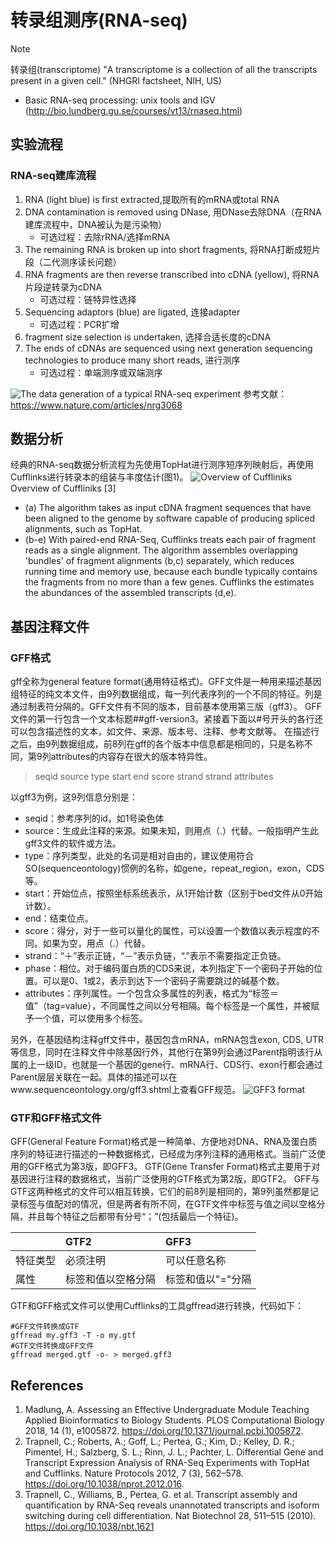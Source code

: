 # 转录组测序(RNA-seq)

> [!NOTE]
> 转录组(transcriptome)
> "A transcriptome is a collection of all the transcripts present in a given cell." (NHGRI factsheet, NIH, US)

* Basic RNA-seq processing: unix tools and IGV (http://bio.lundberg.gu.se/courses/vt13/rnaseq.html)

## 实验流程
### RNA-seq建库流程
1. RNA (light blue) is first extracted,提取所有的mRNA或total RNA
2. DNA contamination is removed using DNase, 用DNase去除DNA（在RNA建库流程中，DNA被认为是污染物）
    * 可选过程：去除rRNA/选择mRNA
3. The remaining RNA is broken up into short fragments, 将RNA打断成短片段（二代测序读长问题）
4. RNA fragments are then reverse transcribed into cDNA (yellow), 将RNA片段逆转录为cDNA
    * 可选过程：链特异性选择
5. Sequencing adaptors (blue) are ligated, 连接adapter 
    * 可选过程：PCR扩增
6. fragment size selection is undertaken, 选择合适长度的cDNA
7. The ends of cDNAs are sequenced using next generation sequencing technologies to produce many short reads, 进行测序
    * 可选过程：单端测序或双端测序

![The data generation of a typical RNA-seq experiment](http://www.ligene.cn/images/book/RNA-seq-library.png)
参考文献：https://www.nature.com/articles/nrg3068

## 数据分析 
经典的RNA-seq数据分析流程为先使用TopHat进行测序短序列映射后，再使用Cufflinks进行转录本的组装与丰度估计(图1)。
![Overview of Cuffliniks](http://www.ligene.cn/images/book/Cufflinks-pipeline.png)
Overview of Cuffliniks [3]
* (a) The algorithm takes as input cDNA fragment sequences that have been aligned to the genome by software capable of producing spliced alignments, such as TopHat.
* (b-e) With paired-end RNA-Seq, Cufflinks treats each pair of fragment reads as a single alignment. The algorithm assembles overlapping 'bundles' of fragment alignments (b,c) separately, which reduces running time and memory use, because each bundle typically contains the fragments from no more than a few genes. Cufflinks the estimates the abundances of the assembled transcripts (d,e).

## 基因注释文件

### GFF格式
gff全称为general feature format(通用特征格式)。GFF文件是一种用来描述基因组特征的纯文本文件，由9列数据组成，每一列代表序列的一个不同的特征。列是通过制表符分隔的。GFF文件有不同的版本，目前基本使用第三版（gff3）。
GFF文件的第一行包含一个文本标题##gff-version3。紧接着下面以#号开头的各行还可以包含描述性的文本，如文件、来源、版本号、注释、参考文献等。
在描述行之后，由9列数据组成，前8列在gff的各个版本中信息都是相同的，只是名称不同，第9列attributes的内容存在很大的版本特异性。
> seqid source type start end score strand strand attributes

以gff3为例，这9列信息分别是：
* seqid：参考序列的id，如1号染色体
* source：生成此注释的来源。如果未知，则用点（.）代替。一般指明产生此gff3文件的软件或方法。
* type：序列类型，此处的名词是相对自由的，建议使用符合SO(sequenceontology)惯例的名称，如gene，repeat_region，exon，CDS等。
* start：开始位点，按照坐标系统表示，从1开始计数（区别于bed文件从0开始计数）。
* end：结束位点。
* score：得分，对于一些可以量化的属性，可以设置一个数值以表示程度的不同。如果为空，用点（.）代替。
* strand：“＋”表示正链，“－”表示负链，“.”表示不需要指定正负链。
* phase：相位。对于编码蛋白质的CDS来说，本列指定下一个密码子开始的位置。可以是0、1或2，表示到达下一个密码子需要跳过的碱基个数。
* attributes：序列属性。一个包含众多属性的列表，格式为“标签＝值”（tag=value），不同属性之间以分号相隔。每个标签是一个属性，并被赋予一个值，可以使用多个标签。

另外，在基因结构注释gff文件中，基因包含mRNA，mRNA包含exon, CDS, UTR等信息，同时在注释文件中除基因行外，其他行在第9列会通过Parent指明该行从属的上一级ID，也就是一个基因的gene行、mRNA行、CDS行、exon行都会通过Parent层层关联在一起。具体的描述可以在www.sequenceontology.org/gff3.shtml上查看GFF规范。
![GFF3 format](http://www.ligene.cn/images/book/GFF3.png)

### GTF和GFF格式文件
GFF(General Feature Format)格式是一种简单、方便地对DNA、RNA及蛋白质序列的特征进行描述的一种数据格式，已经成为序列注释的通用格式。当前广泛使用的GFF格式为第3版，即GFF3。
GTF(Gene Transfer Format)格式主要用于对基因进行注释的数据格式，当前广泛使用的GTF格式为第2版，即GTF2。
GFF与GTF这两种格式的文件可以相互转换，它们的前8列是相同的，第9列虽然都是记录标签与值配对的情况，但是两者有所不同，在GTF文件中标签与值之间以空格分隔，并且每个特征之后都带有分号“；”(包括最后一个特征)。

| |GTF2|GFF3|
|:---|:---|:---|
|特征类型|必须注明|可以任意名称|
|属性|标签和值以空格分隔|标签和值以"="分隔|

GTF和GFF格式文件可以使用Cufflinks的工具gffread进行转换，代码如下：
```
#GFF文件转换成GTF
gffread my.gff3 -T -o my.gtf 
#GTF文件转换成GFF文件
gffread merged.gtf -o- > merged.gff3
```

## References
1. Madlung, A. Assessing an Effective Undergraduate Module Teaching Applied Bioinformatics to Biology Students. PLOS Computational Biology 2018, 14 (1), e1005872. https://doi.org/10.1371/journal.pcbi.1005872.
2. Trapnell, C.; Roberts, A.; Goff, L.; Pertea, G.; Kim, D.; Kelley, D. R.; Pimentel, H.; Salzberg, S. L.; Rinn, J. L.; Pachter, L. Differential Gene and Transcript Expression Analysis of RNA-Seq Experiments with TopHat and Cufflinks. Nature Protocols 2012, 7 (3), 562–578. https://doi.org/10.1038/nprot.2012.016.
3. Trapnell, C., Williams, B., Pertea, G. et al. Transcript assembly and quantification by RNA-Seq reveals unannotated transcripts and isoform switching during cell differentiation. Nat Biotechnol 28, 511–515 (2010). https://doi.org/10.1038/nbt.1621